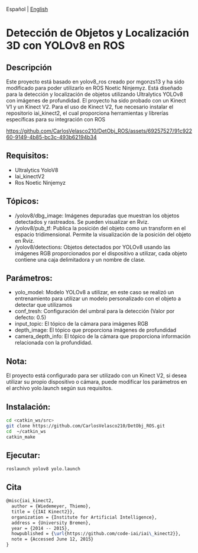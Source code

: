 Español | [English](README.md)
# Detección de Objetos y Localización 3D con YOLOv8 en ROS
## Descripción
Este proyecto está basado en yolov8_ros creado por mgonzs13 y ha sido modificado para poder utilizarlo en ROS Noetic Ninjemyz. Está diseñado para la detección y localización de objetos utilizando Ultralytics YOLOv8 con imágenes de profundidad.
El proyecto ha sido probado con un Kinect V1 y un Kinect V2. Para el uso de Kinect V2, fue necesario instalar el repositorio iai_kinect2, el cual proporciona herramientas y librerías específicas para su integración con ROS

https://github.com/CarlosVelasco210/DetObj_ROS/assets/69257527/91c92260-9149-4b85-bc3c-493b62194b34

## Requisitos:
- Ultralytics YoloV8
- Iai_kinectV2
- Ros Noetic Ninjemyz
## Tópicos:
- /yolov8/dbg_image: Imágenes depuradas que muestran los objetos detectados y rastreados. Se pueden visualizar en Rviz.
- /yolov8/pub_tf: Publica la posición del objeto como un transform en el espacio tridimensional. Permite la visualización de la posición del objeto en Rviz.
- /yolov8/detections: Objetos detectados por YOLOv8 usando las imágenes RGB proporcionados por el dispositivo a utilizar, cada objeto contiene una caja delimitadora y un nombre de clase.
## Parámetros:
- yolo_model: Modelo YOLOv8 a utilizar, en este caso se realizó un entrenamiento para utilizar un modelo personalizado con el objeto a detectar que utilizamos
- conf_tresh: Configuración del umbral para la detección (Valor por defecto: 0.5)
- input_topic: El tópico de la cámara para imágenes RGB
- depth_image: El tópico que proporciona imágenes de profundidad
- camera_depth_info: El tópico de la cámara que proporciona información relacionada con la profundidad.
## Nota:
El proyecto está configurado para ser utilizado con un Kinect V2, si desea utilizar su propio dispositivo o cámara, puede modificar los parámetros en el archivo yolo.launch según sus requisitos.
## Instalación:
``` bash
cd <catkin_ws/src>
git clone https://github.com/CarlosVelasco210/DetObj_ROS.git
cd  ~/catkin_ws
catkin_make
```
## Ejecutar:
```
roslaunch yolov8 yolo.launch
```
## Cita
```tex
@misc{iai_kinect2,
  author = {Wiedemeyer, Thiemo},
  title = {{IAI Kinect2}},
  organization = {Institute for Artificial Intelligence},
  address = {University Bremen},
  year = {2014 -- 2015},
  howpublished = {\url{https://github.com/code-iai/iai\_kinect2}},
  note = {Accessed June 12, 2015}
}
```
